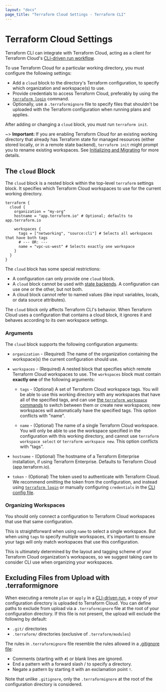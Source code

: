```yaml
---
layout: "docs"
page_title: "Terraform Cloud Settings - Terraform CLI"
---
```


# Terraform Cloud Settings

Terraform CLI can integrate with Terraform Cloud, acting as a client for Terraform Cloud's
[CLI-driven run workflow](https://www.terraform.io/docs/cloud/run/cli.html).

To use Terraform Cloud for a particular working directory, you must configure the following settings:

- Add a `cloud` block to the directory's Terraform configuration, to specify
  which organization and workspace(s) to use.
- Provide credentials to access Terraform Cloud, preferably by using the
  [`terraform login`](/docs/cli/commands/login.html) command.
- Optionally, use a `.terraformignore` file to specify files that shouldn't be
  uploaded with the Terraform configuration when running plans and applies.

After adding or changing a `cloud` block, you must run `terraform init`.

~> **Important:** If you are enabling Terraform Cloud for an existing working
directory that already has Terraform state for managed resources (either stored
locally, or in a remote state backend), `terraform init` might prompt you to
rename existing workspaces. See
[Initializing and Migrating](/docs/cli/cloud/migrating.html) for more details.

## The `cloud` Block

The `cloud` block is a nested block within the top-level `terraform` settings
block. It specifies which Terraform Cloud workspaces to use for the current
working directory.

```hcl
terraform {
  cloud {
    organization = "my-org"
    hostname = "app.terraform.io" # Optional; defaults to app.terraform.io

    workspaces {
      tags = ["networking", "source:cli"] # Selects all workspaces that have both tags
      # --- OR: ---
      name = "vpc-us-west" # Selects exactly one workspace
    }
  }
}
```

The `cloud` block has some special restrictions:

- A configuration can only provide one `cloud` block.
- A `cloud` block cannot be used with [state backends](/docs/language/settings/backends/index.html).
  A configuration can use one or the other, but not both.
- A cloud block cannot refer to named values (like input variables, locals, or
  data source attributes).

The `cloud` block only affects Terraform CLI's behavior. When Terraform Cloud
uses a configuration that contains a cloud  block, it ignores it and behaves
according to its own workspace settings.

### Arguments

The `cloud` block supports the following configuration arguments:

* `organization` - (Required) The name of the organization containing the
  workspace(s) the current configuration should use.

* `workspaces` - (Required) A nested block that specifies which remote
  Terraform Cloud workspaces to use. The `workspaces` block must contain
  **exactly one** of the following arguments:

    * `tags` - (Optional) A set of Terraform Cloud workspace tags. You will be able to use
      this working directory with any workspaces that have all of the specified tags,
      and can use [the `terraform workspace` commands](/docs/cli/workspaces/index.html)
      to switch between them or create new workspaces; new workspaces will automatically have
      the specified tags. This option conflicts with "name".

    * `name` - (Optional) The name of a single Terraform Cloud workspace. You will
      only be able to use the workspace specified in the configuration with this working
      directory, and cannot use `terraform workspace select` or `terraform workspace new`.
      This option conflicts with "tags".

* `hostname` - (Optional) The hostname of a Terraform Enterprise installation, if using Terraform
  Enterprise. Defaults to Terraform Cloud (app.terraform.io).

* `token` - (Optional) The token used to authenticate with Terraform Cloud.
  We recommend omitting the token from the configuration, and instead using
  [`terraform login`](/docs/cli/commands/login.html) or manually configuring
  `credentials` in the
  [CLI config file](/docs/cli/config/config-file.html#credentials).

### Organizing Workspaces

You should only connect a configuration to Terraform Cloud workspaces that use
that same configuration.

This is straightforward when using `name` to select a single workspace. But when
using `tags` to specify multiple workspaces, it's important to ensure your tags
will only match workspaces that use this configuration.

This is ultimately determined by the layout and tagging scheme of your Terraform
Cloud organization's workspaces, so we suggest taking care to consider CLI use
when organizing your workspaces.


## Excluding Files from Upload with .terraformignore

When executing a remote `plan` or `apply` in a [CLI-driven run](/docs/cloud/run/cli.html),
a copy of your configuration directory is uploaded to Terraform Cloud. You can define
paths to exclude from upload via a `.terraformignore` file at the root of your
configuration directory. If this file is not present, the upload will exclude
the following by default:

* `.git/` directories
* `.terraform/` directories (exclusive of `.terraform/modules`)

The rules in `.terraformignore` file resemble the rules allowed in a
[.gitignore file](https://git-scm.com/book/en/v2/Git-Basics-Recording-Changes-to-the-Repository#_ignoring):

* Comments (starting with `#`) or blank lines are ignored.
* End a pattern with a forward slash / to specify a directory.
* Negate a pattern by starting it with an exclamation point `!`.

Note that unlike `.gitignore`, only the `.terraformignore` at the root of the configuration
directory is considered.
